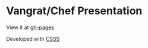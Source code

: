 # Vangrat/Chef Presentation

View it at [gh-pages](http://kowal.github.io/vagrant-chef-presentation)

Developed with [CSSS](http://leaverou.github.io/csss/)

